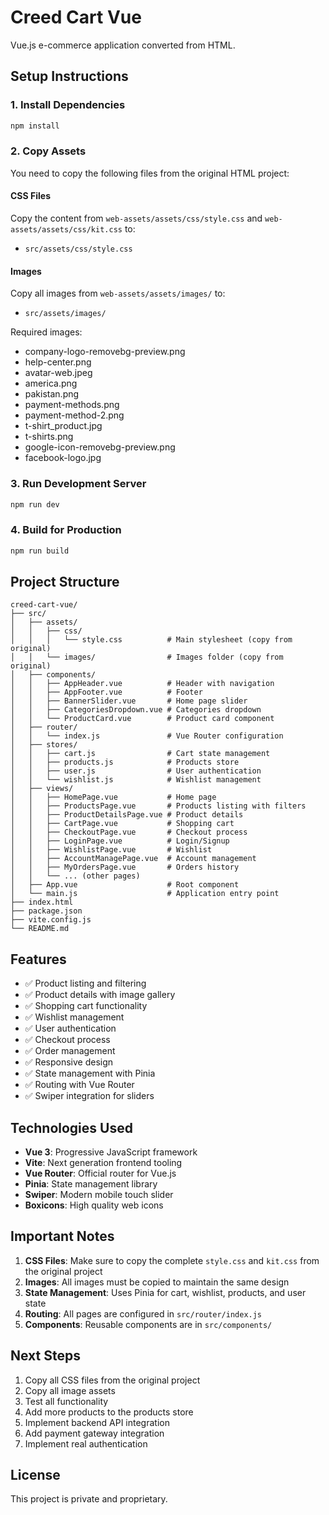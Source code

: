 # Creed Cart Vue

Vue.js e-commerce application converted from HTML.

## Setup Instructions

### 1. Install Dependencies
```bash
npm install
```

### 2. Copy Assets
You need to copy the following files from the original HTML project:

#### CSS Files
Copy the content from `web-assets/assets/css/style.css` and `web-assets/assets/css/kit.css` to:
- `src/assets/css/style.css`

#### Images
Copy all images from `web-assets/assets/images/` to:
- `src/assets/images/`

Required images:
- company-logo-removebg-preview.png
- help-center.png
- avatar-web.jpeg
- america.png
- pakistan.png
- payment-methods.png
- payment-method-2.png
- t-shirt_product.jpg
- t-shirts.png
- google-icon-removebg-preview.png
- facebook-logo.jpg

### 3. Run Development Server
```bash
npm run dev
```

### 4. Build for Production
```bash
npm run build
```

## Project Structure

```
creed-cart-vue/
├── src/
│   ├── assets/
│   │   ├── css/
│   │   │   └── style.css          # Main stylesheet (copy from original)
│   │   └── images/                # Images folder (copy from original)
│   ├── components/
│   │   ├── AppHeader.vue          # Header with navigation
│   │   ├── AppFooter.vue          # Footer
│   │   ├── BannerSlider.vue       # Home page slider
│   │   ├── CategoriesDropdown.vue # Categories dropdown
│   │   └── ProductCard.vue        # Product card component
│   ├── router/
│   │   └── index.js               # Vue Router configuration
│   ├── stores/
│   │   ├── cart.js                # Cart state management
│   │   ├── products.js            # Products store
│   │   ├── user.js                # User authentication
│   │   └── wishlist.js            # Wishlist management
│   ├── views/
│   │   ├── HomePage.vue           # Home page
│   │   ├── ProductsPage.vue       # Products listing with filters
│   │   ├── ProductDetailsPage.vue # Product details
│   │   ├── CartPage.vue           # Shopping cart
│   │   ├── CheckoutPage.vue       # Checkout process
│   │   ├── LoginPage.vue          # Login/Signup
│   │   ├── WishlistPage.vue       # Wishlist
│   │   ├── AccountManagePage.vue  # Account management
│   │   ├── MyOrdersPage.vue       # Orders history
│   │   └── ... (other pages)
│   ├── App.vue                    # Root component
│   └── main.js                    # Application entry point
├── index.html
├── package.json
├── vite.config.js
└── README.md
```

## Features

- ✅ Product listing and filtering
- ✅ Product details with image gallery
- ✅ Shopping cart functionality
- ✅ Wishlist management
- ✅ User authentication
- ✅ Checkout process
- ✅ Order management
- ✅ Responsive design
- ✅ State management with Pinia
- ✅ Routing with Vue Router
- ✅ Swiper integration for sliders

## Technologies Used

- **Vue 3**: Progressive JavaScript framework
- **Vite**: Next generation frontend tooling
- **Vue Router**: Official router for Vue.js
- **Pinia**: State management library
- **Swiper**: Modern mobile touch slider
- **Boxicons**: High quality web icons

## Important Notes

1. **CSS Files**: Make sure to copy the complete `style.css` and `kit.css` from the original project
2. **Images**: All images must be copied to maintain the same design
3. **State Management**: Uses Pinia for cart, wishlist, products, and user state
4. **Routing**: All pages are configured in `src/router/index.js`
5. **Components**: Reusable components are in `src/components/`

## Next Steps

1. Copy all CSS files from the original project
2. Copy all image assets
3. Test all functionality
4. Add more products to the products store
5. Implement backend API integration
6. Add payment gateway integration
7. Implement real authentication

## License

This project is private and proprietary.
